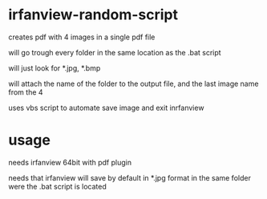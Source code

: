 # irfanview-random-script
creates pdf with 4 images in a single pdf file

will go trough every folder in the same location as the .bat script

will just look for *.jpg, *.bmp

will attach the name of the folder to the output file, and the last image name from the 4

uses vbs script to automate save image and exit inrfanview

# usage
needs irfanview 64bit with pdf plugin

needs that irfanview will save by default in *.jpg format in the same folder were the .bat script is located

